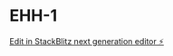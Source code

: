 # EHH-1

[Edit in StackBlitz next generation editor ⚡️](https://stackblitz.com/~/github.com/hammergonewild/EHH-1)